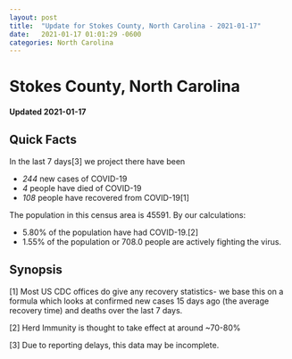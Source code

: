 ```yaml
---
layout: post
title:  "Update for Stokes County, North Carolina - 2021-01-17"
date:   2021-01-17 01:01:29 -0600
categories: North Carolina
---
```


# Stokes County, North Carolina
#### Updated 2021-01-17

## Quick Facts

In the last 7 days[3] we project there have been
- *244* new cases of COVID-19
- *4* people have died of COVID-19
- *108* people have recovered from COVID-19[1]

The population in this census area is 45591. By our calculations:
- 5.80% of the population have had COVID-19.[2]
- 1.55% of the population or 708.0 people are actively fighting the virus.

## Synopsis




[1] Most US CDC offices do give any recovery statistics- we base this on a formula which looks at confirmed new cases
15 days ago (the average recovery time) and deaths over the last 7 days.

[2] Herd Immunity is thought to take effect at around ~70-80%

[3] Due to reporting delays, this data may be incomplete.
 
    